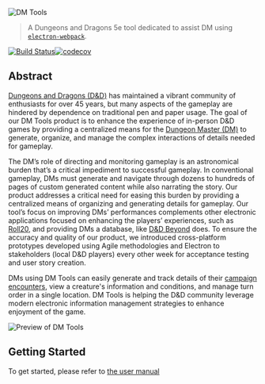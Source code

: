 ![DM Tools](https://github.com/UIOWA5830SP19/SPP500/blob/master/docs/art/DM-Tools-Logo.png)
> A Dungeons and Dragons 5e tool dedicated to assist DM using [`electron-webpack`](https://github.com/electron-userland/electron-webpack).

[![Build Status](https://travis-ci.org/UIOWA5830SP19/SPP500.svg?branch=master)](https://travis-ci.org/UIOWA5830SP19/SPP500)[![codecov](https://codecov.io/gh/UIOWA5830SP19/SPP500/branch/master/graph/badge.svg)](https://codecov.io/gh/UIOWA5830SP19/SPP500)

## Abstract
[Dungeons and Dragons (D&D)](https://github.com/UIOWA5830SP19/SPP500/wiki/03_Glossary#dungeons-and-dragons) has maintained a vibrant community of enthusiasts for over 45 years, but many aspects of the gameplay are hindered by dependence on traditional pen and paper usage. The goal of our DM Tools product is to enhance the experience of in-person D&D games by providing a centralized means for the [Dungeon Master (DM)](https://github.com/UIOWA5830SP19/SPP500/wiki/03_Glossary#dungeon-master-dm) to generate, organize, and manage the complex interactions of details needed for gameplay.
 
The DM’s role of directing and monitoring gameplay is an astronomical burden that’s a critical impediment to successful gameplay. In conventional gameplay, DMs must generate and navigate through dozens to hundreds of pages of custom generated content while also narrating the story. Our product addresses a critical need for easing this burden by providing a centralized means of organizing and generating details for gameplay.  Our tool’s focus on improving DMs’ performances complements other electronic applications focused on enhancing the players’ experiences, such as [Roll20](https://roll20.net/), and providing DMs a database, like [D&D Beyond](https://www.dndbeyond.com/) does. To ensure the accuracy and quality of our product, we introduced cross-platform prototypes developed using Agile methodologies and Electron to stakeholders (local D&D players) every other week for acceptance testing and user story creation.
 
DMs using DM Tools can easily generate and track details of their [campaign](https://github.com/UIOWA5830SP19/SPP500/wiki/03_Glossary#campaign) [encounters](https://github.com/UIOWA5830SP19/SPP500/wiki/03_Glossary#encounters), view a creature's information and conditions, and manage turn order in a single location. DM Tools is helping the D&D community leverage modern electronic information management strategies to enhance enjoyment of the game.

![Preview of DM Tools](https://github.com/UIOWA5830SP19/SPP500/blob/master/docs/DM%20Tools%20Screenshot.png)


## Getting Started
To get started, please refer to [the user manual](https://github.com/UIOWA5830SP19/SPP500/wiki/02_UserManual#installation)
